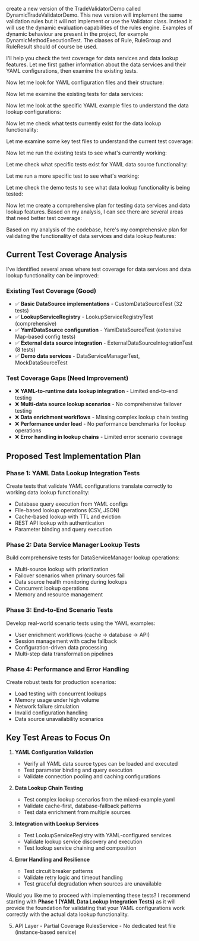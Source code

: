 create a new version of the TradeValidatorDemo called DynamicTradeValidatorDemo. This new version will implement the same validation rules but it will not implement or use the Validator<T> class. Instead it will use the dynamic evaluation capabilities of the rules engine. Examples of dynamic behaviour are present in the project, for example DynamicMethodExecutionTest. The claases of Rule, RuleGroup and RuleResult should of course be used.





I'll help you check the test coverage for data services and data lookup features. Let me first gather information about the data services and their YAML configurations, then examine the existing tests.

Now let me look for YAML configuration files and their structure:

Now let me examine the existing tests for data services:

Now let me look at the specific YAML example files to understand the data lookup configurations:

Now let me check what tests currently exist for the data lookup functionality:

Let me examine some key test files to understand the current test coverage:

Now let me run the existing tests to see what's currently working:

Let me check what specific tests exist for YAML data source functionality:

Let me run a more specific test to see what's working:

Let me check the demo tests to see what data lookup functionality is being tested:

Now let me create a comprehensive plan for testing data services and data lookup features. Based on my analysis, I can see there are several areas that need better test coverage:

Based on my analysis of the codebase, here's my comprehensive plan for validating the functionality of data services and data lookup features:

## Current Test Coverage Analysis

I've identified several areas where test coverage for data services and data lookup functionality can be improved:

### **Existing Test Coverage (Good)**
- ✅ **Basic DataSource implementations** - CustomDataSourceTest (32 tests)
- ✅ **LookupServiceRegistry** - LookupServiceRegistryTest (comprehensive)
- ✅ **YamlDataSource configuration** - YamlDataSourceTest (extensive Map-based config tests)
- ✅ **External data source integration** - ExternalDataSourceIntegrationTest (8 tests)
- ✅ **Demo data services** - DataServiceManagerTest, MockDataSourceTest

### **Test Coverage Gaps (Need Improvement)**
- ❌ **YAML-to-runtime data lookup integration** - Limited end-to-end testing
- ❌ **Multi-data source lookup scenarios** - No comprehensive failover testing
- ❌ **Data enrichment workflows** - Missing complex lookup chain testing
- ❌ **Performance under load** - No performance benchmarks for lookup operations
- ❌ **Error handling in lookup chains** - Limited error scenario coverage

## Proposed Test Implementation Plan

### **Phase 1: YAML Data Lookup Integration Tests**
Create tests that validate YAML configurations translate correctly to working data lookup functionality:
- Database query execution from YAML configs
- File-based lookup operations (CSV, JSON)
- Cache-based lookup with TTL and eviction
- REST API lookup with authentication
- Parameter binding and query execution

### **Phase 2: Data Service Manager Lookup Tests**
Build comprehensive tests for DataServiceManager lookup operations:
- Multi-source lookup with prioritization
- Failover scenarios when primary sources fail
- Data source health monitoring during lookups
- Concurrent lookup operations
- Memory and resource management

### **Phase 3: End-to-End Scenario Tests**
Develop real-world scenario tests using the YAML examples:
- User enrichment workflows (cache → database → API)
- Session management with cache fallback
- Configuration-driven data processing
- Multi-step data transformation pipelines

### **Phase 4: Performance and Error Handling**
Create robust tests for production scenarios:
- Load testing with concurrent lookups
- Memory usage under high volume
- Network failure simulation
- Invalid configuration handling
- Data source unavailability scenarios

## Key Test Areas to Focus On

1. **YAML Configuration Validation**
    - Verify all YAML data source types can be loaded and executed
    - Test parameter binding and query execution
    - Validate connection pooling and caching configurations

2. **Data Lookup Chain Testing**
    - Test complex lookup scenarios from the mixed-example.yaml
    - Validate cache-first, database-fallback patterns
    - Test data enrichment from multiple sources

3. **Integration with Lookup Services**
    - Test LookupServiceRegistry with YAML-configured services
    - Validate lookup service discovery and execution
    - Test lookup service chaining and composition

4. **Error Handling and Resilience**
    - Test circuit breaker patterns
    - Validate retry logic and timeout handling
    - Test graceful degradation when sources are unavailable

Would you like me to proceed with implementing these tests? I recommend starting with **Phase 1 (YAML Data Lookup Integration Tests)** as it will provide the foundation for validating that your YAML configurations work correctly with the actual data lookup functionality.


5. API Layer - Partial Coverage
RulesService - No dedicated test file (instance-based service)


